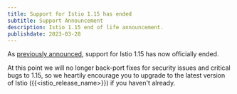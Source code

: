 ```yaml
---
title: Support for Istio 1.15 has ended
subtitle: Support Announcement
description: Istio 1.15 end of life announcement.
publishdate: 2023-03-28
---
```


As [previously announced](/news/support/announcing-1.15-eol/), support for Istio 1.15 has now officially ended.

At this point we will no longer back-port fixes for security issues and critical bugs to 1.15, so we heartily encourage
you to upgrade to the latest version of Istio ({{<istio_release_name>}}) if you haven't already.
